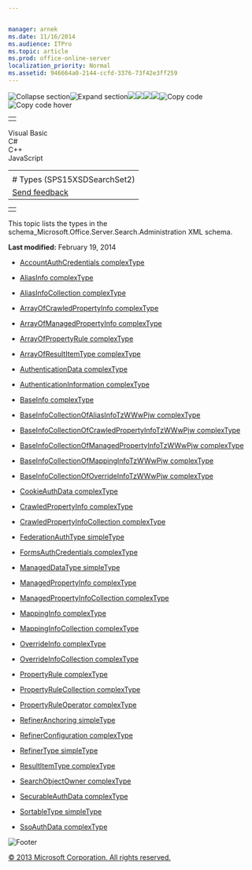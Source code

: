 ```yaml
---


manager: arnek
ms.date: 11/16/2014
ms.audience: ITPro
ms.topic: article
ms.prod: office-online-server
localization_priority: Normal
ms.assetid: 946664a0-2144-ccfd-3376-73f42e3ff259
---
```


![Collapse
section](../icons/collapse_all.gif "Collapse section")![Expand
section](../icons/expand_all.gif "Expand section")![](../icons/collapse_all.gif)![](../icons/expand_all.gif)![](../icons/dropdown.gif)![](../icons/dropdownHover.gif)![Copy
code](../icons/copycode.gif "Copy code")![Copy code
hover](../icons/copycodeHighlight.gif "Copy code hover")
<table>
<tbody>
<tr class="odd">
<td align="left"></td>
</tr>
</tbody>
</table>

Visual Basic  
C\#  
C++  
JavaScript  

<table>
<tbody>
<tr class="odd">
<td align="left"><span id="runningHeaderText"></span></td>
</tr>
<tr class="even">
<td align="left"># Types (SPS15XSDSearchSet2)</td>
</tr>
<tr class="odd">
<td align="left"><span id="headfeedbackarea" class="feedbackhead"><a href="javascript:SubmitFeedback(&#39;docthis@Microsoft.com&#39;,&#39;&#39;,&#39;&#39;,&#39;&#39;,&#39;1.0.18082.1225&#39;,&#39;%0\dThank%20you%20for%20your%20feedback.%20The%20developer%20writing%20teams%20use%20your%20feedback%20to%20improve%20documentation.%20While%20we%20are%20reviewing%20your%20feedback,%20we%20may%20send%20you%20e-mail%20to%20ask%20for%20clarification%20or%20feedback%20on%20a%20solution.%20We%20do%20not%20use%20your%20e-mail%20address%20for%20any%20other%20purpose%20and%20we%20delete%20it%20after%20we%20finish%20our%20review.%0\AFor%20further%20information%20about%20the%20privacy%20policies%20of%20Microsoft,%20please%20see%20http://privacy.microsoft.com/en-us/default.aspx.%0\A%0\d&#39;,&#39;Customer%20feedback&#39;);">Send feedback</a></span></td>
</tr>
</tbody>
</table>

<table>
<colgroup>
<col width="100%" />
</colgroup>
<tbody>
<tr class="odd">
<td align="left"></td>
</tr>
</tbody>
</table>

This topic lists the types in the <span
class="keyword">schema\_Microsoft.Office.Server.Search.Administration</span>
XML schema.

**Last modified:** February 19, 2014

-   [AccountAuthCredentials
    complexType](accountauthcredentials-complextype-sps15xsdsearchset2.htm)

-   [AliasInfo complexType](aliasinfo-complextype-sps15xsdsearchset2.htm)

-   [AliasInfoCollection
    complexType](aliasinfocollection-complextype-sps15xsdsearchset2.htm)

-   [ArrayOfCrawledPropertyInfo
    complexType](arrayofcrawledpropertyinfo-complextype-sps15xsdsearchset2.htm)

-   [ArrayOfManagedPropertyInfo
    complexType](arrayofmanagedpropertyinfo-complextype-sps15xsdsearchset2.htm)

-   [ArrayOfPropertyRule
    complexType](arrayofpropertyrule-complextype-sps15xsdsearchset2.htm)

-   [ArrayOfResultItemType
    complexType](arrayofresultitemtype-complextype-sps15xsdsearchset2.htm)

-   [AuthenticationData
    complexType](authenticationdata-complextype-sps15xsdsearchset2.htm)

-   [AuthenticationInformation
    complexType](authenticationinformation-complextype-sps15xsdsearchset2.htm)

-   [BaseInfo complexType](baseinfo-complextype-sps15xsdsearchset2.htm)

-   [BaseInfoCollectionOfAliasInfoTzWWwPjw
    complexType](baseinfocollectionofaliasinfotzwwwpjw-complextype-sps15xsdsearchset2.htm)

-   [BaseInfoCollectionOfCrawledPropertyInfoTzWWwPjw
    complexType](baseinfocollectionofcrawledpropertyinfotzwwwpjw-complextype-sps15xsdsearchset2.htm)

-   [BaseInfoCollectionOfManagedPropertyInfoTzWWwPjw
    complexType](baseinfocollectionofmanagedpropertyinfotzwwwpjw-complextype-sps15xsdsearchset2.htm)

-   [BaseInfoCollectionOfMappingInfoTzWWwPjw
    complexType](baseinfocollectionofmappinginfotzwwwpjw-complextype-sps15xsdsearchset2.htm)

-   [BaseInfoCollectionOfOverrideInfoTzWWwPjw
    complexType](baseinfocollectionofoverrideinfotzwwwpjw-complextype-sps15xsdsearchset2.htm)

-   [CookieAuthData
    complexType](cookieauthdata-complextype-sps15xsdsearchset2.htm)

-   [CrawledPropertyInfo
    complexType](crawledpropertyinfo-complextype-sps15xsdsearchset2.htm)

-   [CrawledPropertyInfoCollection
    complexType](crawledpropertyinfocollection-complextype-sps15xsdsearchset2.htm)

-   [FederationAuthType
    simpleType](federationauthtype-simpletype-sps15xsdsearchset2.htm)

-   [FormsAuthCredentials
    complexType](formsauthcredentials-complextype-sps15xsdsearchset2.htm)

-   [ManagedDataType
    simpleType](manageddatatype-simpletype-sps15xsdsearchset2.htm)

-   [ManagedPropertyInfo
    complexType](managedpropertyinfo-complextype-sps15xsdsearchset2.htm)

-   [ManagedPropertyInfoCollection
    complexType](managedpropertyinfocollection-complextype-sps15xsdsearchset2.htm)

-   [MappingInfo complexType](mappinginfo-complextype-sps15xsdsearchset2.htm)

-   [MappingInfoCollection
    complexType](mappinginfocollection-complextype-sps15xsdsearchset2.htm)

-   [OverrideInfo complexType](overrideinfo-complextype-sps15xsdsearchset2.htm)

-   [OverrideInfoCollection
    complexType](overrideinfocollection-complextype-sps15xsdsearchset2.htm)

-   [PropertyRule complexType](propertyrule-complextype-sps15xsdsearchset2.htm)

-   [PropertyRuleCollection
    complexType](propertyrulecollection-complextype-sps15xsdsearchset2.htm)

-   [PropertyRuleOperator
    complexType](propertyruleoperator-complextype-sps15xsdsearchset2.htm)

-   [RefinerAnchoring
    simpleType](refineranchoring-simpletype-sps15xsdsearchset2.htm)

-   [RefinerConfiguration
    complexType](refinerconfiguration-complextype-sps15xsdsearchset2.htm)

-   [RefinerType simpleType](refinertype-simpletype-sps15xsdsearchset2.htm)

-   [ResultItemType
    complexType](resultitemtype-complextype-sps15xsdsearchset2.htm)

-   [SearchObjectOwner
    complexType](searchobjectowner-complextype-sps15xsdsearchset2.htm)

-   [SecurableAuthData
    complexType](securableauthdata-complextype-sps15xsdsearchset2.htm)

-   [SortableType simpleType](sortabletype-simpletype-sps15xsdsearchset2.htm)

-   [SsoAuthData complexType](ssoauthdata-complextype-sps15xsdsearchset2.htm)

![Footer](../icons/footer.gif "Footer")

[© 2013 Microsoft Corporation. All rights
reserved.](office-2013-documentation-copyright-notice.htm)



